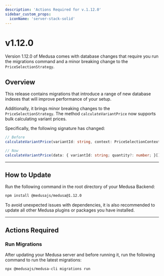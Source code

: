```yaml
---
description: 'Actions Required for v.1.12.0'
sidebar_custom_props:
  iconName: 'server-stack-solid'
---
```


# v1.12.0

Version 1.12.0 of Medusa comes with database changes that require you run the migrations command and a minor breaking change to the `PriceSelectionStrategy`.

## Overview

This release contains migrations that introduce a range of new database indexes that will improve performance of your setup.

Additionally, it brings minor breaking changes to the `PriceSelectionStrategy`. The method `calculateVariantPrice` now supports bulk calculating variant prices.

Specifically, the following signature has changed:

```ts
// Before
calculateVariantPrice(variantId: string, context: PriceSelectionContext): Promise<PriceSelectionResult>
```
```ts
// Now
calculateVariantPrice(data: { variantId: string; quantity?: number; }[], context: PriceSelectionContext): Promise<Map<string, PriceSelectionResult>>
```

---

## How to Update

Run the following command in the root directory of your Medusa Backend:

```bash npm2yarn
npm install @medusajs/medusa@1.12.0
```

To avoid unexpected issues with dependencies, it is also recommended to update all other Medusa plugins or packages you have installed. 

---

## Actions Required

### Run Migrations

After updating your Medusa server and before running it, run the following command to run the latest migrations:

```bash
npx @medusajs/medusa-cli migrations run
```
